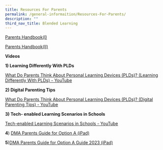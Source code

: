 ```yaml
---
title: Resources For Parents
permalink: /general-informaition/Resources-For-Parents/
description: ""
third_nav_title: Blended Learning
---
```

[Parents Handbook(I)](/files/Blended%20Learning/IP2%20-%20Parent%20Handbook%20(I)%20on%20Learning%20with%20a%20PLD_2023.pdf)

[Parents Handbook(II)](/files/Blended%20Learning/IP3%20-%20Parent%20Handbook%20(II)%20on%20Learning%20with%20a%20PLD_2023.pdf)

**Videos**  

**1) Learning Differently With PLDs**

[What Do Parents Think About Personal Learning Devices (PLDs)? (Learning Differently With PLDs) - YouTube](https://www.youtube.com/watch?v=6oIAtbruVf4)

**2) Digital Parenting Tips**

[What Do Parents Think About Personal Learning Devices (PLDs)? (Digital Parenting Tips) - YouTube](https://www.youtube.com/watch?v=qCzeedZXeaM)

**3) Tech- enabled Learning Scenarios in Schools**

[Tech-enabled Learning Scenarios in Schools - YouTube](https://www.youtube.com/watch?v=jJw1mdtYfOs)

**4**) [DMA Parents Guide for Option A (iPad)](/files/PORI5%20-%20DMA%20Parent%20Guide%20for%20Option%20A%20iPad_2%20Sep%2021.pdf)

**5**)[DMA Parents Guide for Option A  Guide 2023 (iPad)](go.gov.sg/6rc0p0)